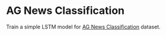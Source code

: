 # AG News Classification

Train a simple LSTM model for [AG News Classification](https://www.kaggle.com/datasets/amananandrai/ag-news-classification-dataset/data) dataset.
